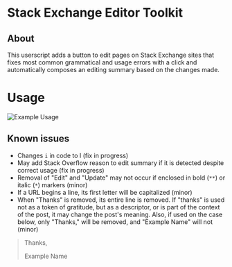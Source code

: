 Stack Exchange Editor Toolkit
=============================

## About

This userscript adds a button to edit pages on Stack Exchange sites that fixes most common grammatical and usage errors with a click and automatically composes an editing summary based on the changes made.

# Usage

![Example Usage](https://photos-3.dropbox.com/t/0/AADLNho-ZKYJbQBobIWnCs0WzmDRZrKctzOcFam3r5Cw_Q/12/56017856/jpeg/1024x768/3/1411675200/0/2/SOEdit.gif/oAM3WqbLbrU2iG_IlTwyOn-xTMLSJmuH5Ke3o-sc1ZM)

## Known issues

 - Changes `i` in code to I (fix in progress)
 - May add Stack Overflow reason to edit summary if it is detected despite correct usage (fix in progress)
 - Removal of "Edit" and "Update" may not occur if enclosed in bold (`**`) or italic (`*`) markers (minor)
 - If a URL begins a line, its first letter will be capitalized (minor)
 - When "Thanks" is removed, its entire line is removed. If "thanks" is used not as a token of gratitude, but as a descriptor, or is part of the context of the post, it may change the post's meaning. Also, if used on the case below, only "Thanks," will be removed, and "Example Name" will not (minor)

> Thanks,
>
> Example Name
